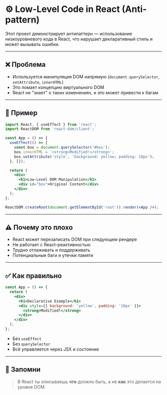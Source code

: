 # ⚙️ Low-Level Code in React (Anti-pattern)

Этот проект демонстрирует антипаттерн — использование низкоуровневого кода в React, что нарушает декларативный стиль и может вызывать ошибки.

---

## ❌ Проблема

- Используется манипуляция DOM напрямую (`document.querySelector`, `setAttribute`, `innerHTML`)
- Это ломает концепцию виртуального DOM
- React не "знает" о таких изменениях, и это может привести к багам

---

## 📄 Пример

```jsx
import React, { useEffect } from 'react';
import ReactDOM from 'react-dom/client';

const App = () => {
  useEffect(() => {
    const box = document.querySelector('#box');
    box.innerHTML = '<strong>Modified!</strong>';
    box.setAttribute('style', 'background: yellow; padding: 10px');
  }, []);

  return (
    <div>
      <h1>Low-Level DOM Manipulation</h1>
      <div id="box">Original Content</div>
    </div>
  );
};

ReactDOM.createRoot(document.getElementById('root')).render(<App />);
```

---

## ⚠ Почему это плохо

- React может перезаписать DOM при следующем рендере
- Не работает с React-реактивностью
- Трудно отлаживать и поддерживать
- Потенциальные баги и утечки памяти

---

## ✅ Как правильно

```jsx
const App = () => {
  return (
    <div>
      <h1>Declarative Example</h1>
      <div style={{ background: 'yellow', padding: '10px' }}>
        <strong>Modified!</strong>
      </div>
    </div>
  );
};
```

- Без `useEffect`
- Без `querySelector`
- Всё управляется через JSX и состояние

---

## 📌 Запомни

> В React ты описываешь **что** должно быть, а не **как** это делается на уровне DOM.

